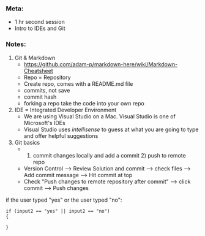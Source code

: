 ### Meta: 
* 1 hr second session
* Intro to IDEs and Git

### Notes:
1. Git & Markdown
    * https://github.com/adam-p/markdown-here/wiki/Markdown-Cheatsheet
    * Repo = Repository 
    * Create repo, comes with a README.md file
    * commits, not save
    * commit hash
    * forking a repo take the code into your own repo
2. IDE = Integrated Developer Environment
    * We are using Visual Studio on a Mac. Visual Studio is one of Microsoft's IDEs
    * Visual Studio uses _intellisense_ to guess at what you are going to type and offer helpful suggestions
3. Git basics
    * 1) commit changes locally and add a commit 2) push to remote repo
    * Version Control --> Review Solution and commit --> check files --> Add commit message --> Hit commit at top
    * Check "Push changes to remote repository after commit" --> click commit --> Push changes


if the user typed "yes" or the user typed "no":
```
if (input2 == "yes" || input2 == "no")
{

}
```
